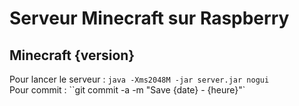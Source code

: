 # Serveur Minecraft sur Raspberry
## Minecraft {version}

Pour lancer le serveur : `java -Xms2048M -jar server.jar nogui`   
Pour commit : ``git commit -a -m "Save {date} - {heure}"`
